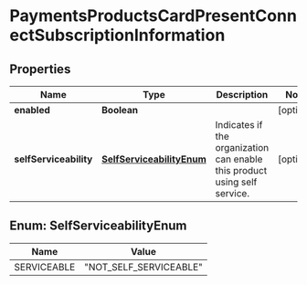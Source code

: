 
# PaymentsProductsCardPresentConnectSubscriptionInformation

## Properties
Name | Type | Description | Notes
------------ | ------------- | ------------- | -------------
**enabled** | **Boolean** |  |  [optional]
**selfServiceability** | [**SelfServiceabilityEnum**](#SelfServiceabilityEnum) | Indicates if the organization can enable this product using self service. |  [optional]


<a name="SelfServiceabilityEnum"></a>
## Enum: SelfServiceabilityEnum
Name | Value
---- | -----
SERVICEABLE | &quot;NOT_SELF_SERVICEABLE&quot;




